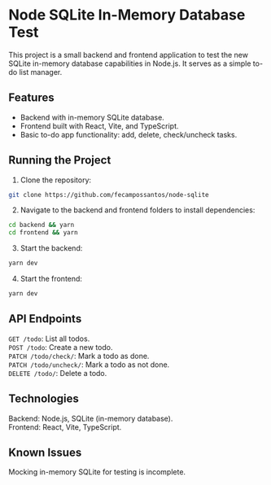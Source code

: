 # Node SQLite In-Memory Database Test

This project is a small backend and frontend application to test the new SQLite in-memory database capabilities in Node.js. It serves as a simple to-do list manager.  

## Features

- Backend with in-memory SQLite database.  
- Frontend built with React, Vite, and TypeScript.  
- Basic to-do app functionality: add, delete, check/uncheck tasks.  

## Running the Project

1. Clone the repository:
```bash
git clone https://github.com/fecampossantos/node-sqlite
```
   
2. Navigate to the backend and frontend folders to install dependencies:
```bash
cd backend && yarn
cd frontend && yarn
```

3. Start the backend:
```bash
yarn dev
```

4. Start the frontend:
```bash
yarn dev
```

## API Endpoints
```GET /todo```: List all todos.  
```POST /todo```: Create a new todo.  
```PATCH /todo/check/```: Mark a todo as done.  
```PATCH /todo/uncheck/```: Mark a todo as not done.  
```DELETE /todo/```: Delete a todo.  

## Technologies
Backend: Node.js, SQLite (in-memory database).  
Frontend: React, Vite, TypeScript.  

## Known Issues
Mocking in-memory SQLite for testing is incomplete.  
